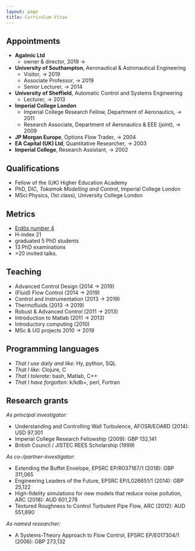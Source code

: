 ```yaml
---
layout: page
title: Curriculum Vitae
---
```


## Appointments

* **Agalmic Ltd**
    - owner & director, 2019 &#8594;
*  **University of Southampton**, Aeronautical & Astronautical Engineering
    * Visitor, &#8594; 2019
    * Associate Professor, &#8594; 2019
    * Senior Lecturer, &#8594; 2014
* **University of Sheffield**, Automatic Control and Systems Engineering
    * Lecturer, &#8594; 2013
* **Imperial College London**
    * Imperial College Research Fellow, Department of Aeronautics, &#8594; 2011
    * Research Associate, Department of Aeronautics & EEE (joint), &#8594; 2009
* **JP Morgan Europe**, Options Flow Trader, &#8594; 2004
* **EA Capital (UK) Ltd**, Quantitative Researcher, &#8594; 2003
* **Imperial College**, Research Assistant, &#8594; 2002


## Qualifications

* Fellow of the (UK) Higher Education Academy
* PhD, DIC, *Tokamak Modelling and Control*, Imperial College London
* MSci Physics, (1st class), University College London


## Metrics

* [Erdös number 4](http://en.wikipedia.org/wiki/Erd%C5%91s_number)
* H-index 21
* graduated 5 PhD students
* 13 PhD examinations
* \>20 invited talks.


## Teaching

* Advanced Control Design (2014 &#8594; 2019)
* (Fluid) Flow Control (2014 &#8594; 2019)
* Control and Instrumentation (2013 &#8594; 2019)
* Thermofluids (2013 &#8594; 2019)
* Robust & Advanced Control (2011 &#8594; 2013)
* Introduction to Matlab (2011 &#8594; 2013)
* Introductory computing (2010)
* MSc & UG projects 2010 &#8594; 2019


## Programming languages

* *That I use daily and like:* Hy, python, SQL
* *That I like:* Clojure, C
* *That I tolerate:* bash, Matlab, C++
* *That I have forgotten:* k/kdb+, perl, Fortran


## Research grants

*As principal investigator:*

* Understanding and Controlling Wall Turbulence, AFOSR/EOARD (2014): USD 97,301
* Imperial College Research Fellowship (2009): GBP 132,141
* British Council / JISTEC REES Scholarship (1999)

*As co-/partner-investigator:*

* Extending the Buffet Envelope, EPSRC EP/R037167/1 (2018): GBP 311,065
* Engineering Leaders of the Future, EPSRC EP/L026651/1 (2014): GBP 25,122
* High-fidelity simulations for new models that reduce noise pollution, ARC (2018): AUD 601,278
* Textured Roughness to Control Turbulent Pipe Flow, ARC (2012): AUD 551,690

*As named researcher:*

* A Systems-Theory Approach to Flow Control, EPSRC EP/E017304/1 (2006): GBP 273,132
